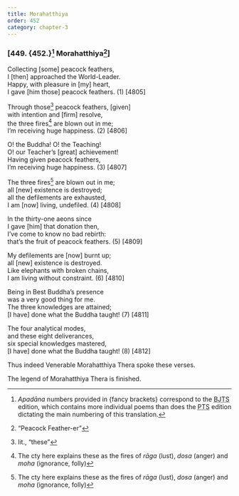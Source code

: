 ```yaml
---
title: Morahatthiya
order: 452
category: chapter-3
---
```


### \[449. {452.}[^1] Morahatthiya[^2]\]

Collecting \[some\] peacock feathers,  
I \[then\] approached the World-Leader.  
Happy, with pleasure in \[my\] heart,  
I gave \[him those\] peacock feathers. (1) \[4805\]

Through those[^3] peacock feathers, \[given\]  
with intention and \[firm\] resolve,  
the three fires[^4] are blown out in me;  
I’m receiving huge happiness. (2) \[4806\]

O! the Buddha! O! the Teaching!  
O! our Teacher’s \[great\] achievement!  
Having given peacock feathers,  
I’m receiving huge happiness. (3) \[4807\]

The three fires[^5] are blown out in me;  
all \[new\] existence is destroyed;  
all the defilements are exhausted,  
I am \[now\] living, undefiled. (4) \[4808\]

In the thirty-one aeons since  
I gave \[him\] that donation then,  
I’ve come to know no bad rebirth:  
that’s the fruit of peacock feathers. (5) \[4809\]

My defilements are \[now\] burnt up;  
all \[new\] existence is destroyed.  
Like elephants with broken chains,  
I am living without constraint. (6) \[4810\]

Being in Best Buddha’s presence  
was a very good thing for me.  
The three knowledges are attained;  
\[I have\] done what the Buddha taught! (7) \[4811\]

The four analytical modes,  
and these eight deliverances,  
six special knowledges mastered,  
\[I have\] done what the Buddha taught! (8) \[4812\]

Thus indeed Venerable Morahatthiya Thera spoke these verses.

The legend of Morahatthiya Thera is finished.

[^1]: *Apadāna* numbers provided in {fancy brackets} correspond to the <abbr title="Buddha Jayanthi Tripitaka Series">BJTS</abbr> edition, which contains more individual poems than does the <abbr title="Pali Text Society">PTS</abbr> edition dictating the main numbering of this translation.

[^2]: “Peacock Feather-er”

[^3]: lit., “these”

[^4]: The cty here explains these as the fires of *rāga* (lust), *dosa* (anger) and *moha* (ignorance, folly)

[^5]: The cty here explains these as the fires of *rāga* (lust), *dosa* (anger) and *moha* (ignorance, folly)
